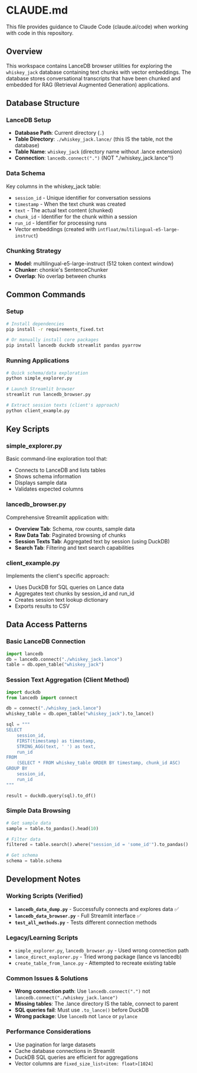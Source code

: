 # CLAUDE.md

This file provides guidance to Claude Code (claude.ai/code) when working with code in this repository.

## Overview

This workspace contains LanceDB browser utilities for exploring the `whiskey_jack` database containing text chunks with vector embeddings. The database stores conversational transcripts that have been chunked and embedded for RAG (Retrieval Augmented Generation) applications.

## Database Structure

### LanceDB Setup
- **Database Path**: Current directory (`.`) 
- **Table Directory**: `./whiskey_jack.lance/` (this IS the table, not the database)
- **Table Name**: `whiskey_jack` (directory name without .lance extension)
- **Connection**: `lancedb.connect(".")` (NOT "./whiskey_jack.lance"!)

### Data Schema
Key columns in the whiskey_jack table:
- `session_id` - Unique identifier for conversation sessions
- `timestamp` - When the text chunk was created
- `text` - The actual text content (chunked)
- `chunk_id` - Identifier for the chunk within a session
- `run_id` - Identifier for processing runs
- Vector embeddings (created with `intfloat/multilingual-e5-large-instruct`)

### Chunking Strategy
- **Model**: multilingual-e5-large-instruct (512 token context window)
- **Chunker**: chonkie's SentenceChunker
- **Overlap**: No overlap between chunks

## Common Commands

### Setup
```bash
# Install dependencies
pip install -r requirements_fixed.txt

# Or manually install core packages
pip install lancedb duckdb streamlit pandas pyarrow
```

### Running Applications
```bash
# Quick schema/data exploration
python simple_explorer.py

# Launch Streamlit browser
streamlit run lancedb_browser.py

# Extract session texts (client's approach)
python client_example.py
```

## Key Scripts

### simple_explorer.py
Basic command-line exploration tool that:
- Connects to LanceDB and lists tables
- Shows schema information
- Displays sample data
- Validates expected columns

### lancedb_browser.py
Comprehensive Streamlit application with:
- **Overview Tab**: Schema, row counts, sample data
- **Raw Data Tab**: Paginated browsing of chunks
- **Session Texts Tab**: Aggregated text by session (using DuckDB)
- **Search Tab**: Filtering and text search capabilities

### client_example.py
Implements the client's specific approach:
- Uses DuckDB for SQL queries on Lance data
- Aggregates text chunks by session_id and run_id
- Creates session text lookup dictionary
- Exports results to CSV

## Data Access Patterns

### Basic LanceDB Connection
```python
import lancedb
db = lancedb.connect("./whiskey_jack.lance")
table = db.open_table("whiskey_jack")
```

### Session Text Aggregation (Client Method)
```python
import duckdb
from lancedb import connect

db = connect("./whiskey_jack.lance")
whiskey_table = db.open_table("whiskey_jack").to_lance()

sql = """
SELECT 
    session_id,
    FIRST(timestamp) as timestamp,
    STRING_AGG(text, ' ') as text,
    run_id
FROM 
    (SELECT * FROM whiskey_table ORDER BY timestamp, chunk_id ASC) 
GROUP BY 
    session_id,
    run_id
"""

result = duckdb.query(sql).to_df()
```

### Simple Data Browsing
```python
# Get sample data
sample = table.to_pandas().head(10)

# Filter data
filtered = table.search().where("session_id = 'some_id'").to_pandas()

# Get schema
schema = table.schema
```

## Development Notes

### Working Scripts (Verified)
- **`lancedb_data_dump.py`** - Successfully connects and explores data ✅
- **`lancedb_data_browser.py`** - Full Streamlit interface ✅
- **`test_all_methods.py`** - Tests different connection methods

### Legacy/Learning Scripts
- `simple_explorer.py`, `lancedb_browser.py` - Used wrong connection path
- `lance_direct_explorer.py` - Tried wrong package (lance vs lancedb)
- `create_table_from_lance.py` - Attempted to recreate existing table

### Common Issues & Solutions
- **Wrong connection path**: Use `lancedb.connect(".")` not `lancedb.connect("./whiskey_jack.lance")`
- **Missing tables**: The .lance directory IS the table, connect to parent
- **SQL queries fail**: Must use `.to_lance()` before DuckDB
- **Wrong package**: Use `lancedb` not `lance` or `pylance`

### Performance Considerations
- Use pagination for large datasets
- Cache database connections in Streamlit
- DuckDB SQL queries are efficient for aggregations
- Vector columns are `fixed_size_list<item: float>[1024]`